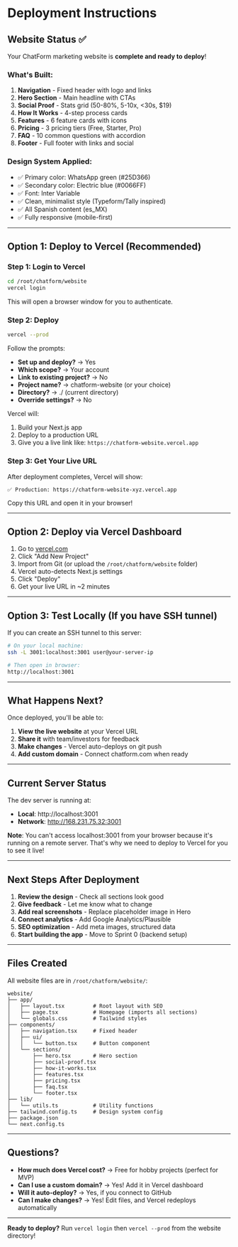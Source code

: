 # Deployment Instructions

## Website Status ✅

Your ChatForm marketing website is **complete and ready to deploy**!

### What's Built:

1. **Navigation** - Fixed header with logo and links
2. **Hero Section** - Main headline with CTAs
3. **Social Proof** - Stats grid (50-80%, 5-10x, <30s, $19)
4. **How It Works** - 4-step process cards
5. **Features** - 6 feature cards with icons
6. **Pricing** - 3 pricing tiers (Free, Starter, Pro)
7. **FAQ** - 10 common questions with accordion
8. **Footer** - Full footer with links and social

### Design System Applied:
- ✅ Primary color: WhatsApp green (#25D366)
- ✅ Secondary color: Electric blue (#0066FF)
- ✅ Font: Inter Variable
- ✅ Clean, minimalist style (Typeform/Tally inspired)
- ✅ All Spanish content (es_MX)
- ✅ Fully responsive (mobile-first)

---

## Option 1: Deploy to Vercel (Recommended)

### Step 1: Login to Vercel
```bash
cd /root/chatform/website
vercel login
```
This will open a browser window for you to authenticate.

### Step 2: Deploy
```bash
vercel --prod
```

Follow the prompts:
- **Set up and deploy?** → Yes
- **Which scope?** → Your account
- **Link to existing project?** → No
- **Project name?** → chatform-website (or your choice)
- **Directory?** → ./ (current directory)
- **Override settings?** → No

Vercel will:
1. Build your Next.js app
2. Deploy to a production URL
3. Give you a live link like: `https://chatform-website.vercel.app`

### Step 3: Get Your Live URL
After deployment completes, Vercel will show:
```
✅ Production: https://chatform-website-xyz.vercel.app
```

Copy this URL and open it in your browser!

---

## Option 2: Deploy via Vercel Dashboard

1. Go to [vercel.com](https://vercel.com)
2. Click "Add New Project"
3. Import from Git (or upload the `/root/chatform/website` folder)
4. Vercel auto-detects Next.js settings
5. Click "Deploy"
6. Get your live URL in ~2 minutes

---

## Option 3: Test Locally (If you have SSH tunnel)

If you can create an SSH tunnel to this server:

```bash
# On your local machine:
ssh -L 3001:localhost:3001 user@your-server-ip

# Then open in browser:
http://localhost:3001
```

---

## What Happens Next?

Once deployed, you'll be able to:
1. **View the live website** at your Vercel URL
2. **Share it** with team/investors for feedback
3. **Make changes** - Vercel auto-deploys on git push
4. **Add custom domain** - Connect chatform.com when ready

---

## Current Server Status

The dev server is running at:
- **Local**: http://localhost:3001
- **Network**: http://168.231.75.32:3001

**Note**: You can't access localhost:3001 from your browser because it's running on a remote server. That's why we need to deploy to Vercel for you to see it live!

---

## Next Steps After Deployment

1. **Review the design** - Check all sections look good
2. **Give feedback** - Let me know what to change
3. **Add real screenshots** - Replace placeholder image in Hero
4. **Connect analytics** - Add Google Analytics/Plausible
5. **SEO optimization** - Add meta images, structured data
6. **Start building the app** - Move to Sprint 0 (backend setup)

---

## Files Created

All website files are in `/root/chatform/website/`:

```
website/
├── app/
│   ├── layout.tsx         # Root layout with SEO
│   ├── page.tsx           # Homepage (imports all sections)
│   └── globals.css        # Tailwind styles
├── components/
│   ├── navigation.tsx     # Fixed header
│   ├── ui/
│   │   └── button.tsx     # Button component
│   └── sections/
│       ├── hero.tsx       # Hero section
│       ├── social-proof.tsx
│       ├── how-it-works.tsx
│       ├── features.tsx
│       ├── pricing.tsx
│       ├── faq.tsx
│       └── footer.tsx
├── lib/
│   └── utils.ts           # Utility functions
├── tailwind.config.ts     # Design system config
├── package.json
└── next.config.ts
```

---

## Questions?

- **How much does Vercel cost?** → Free for hobby projects (perfect for MVP)
- **Can I use a custom domain?** → Yes! Add it in Vercel dashboard
- **Will it auto-deploy?** → Yes, if you connect to GitHub
- **Can I make changes?** → Yes! Edit files, and Vercel redeploys automatically

---

**Ready to deploy?** Run `vercel login` then `vercel --prod` from the website directory!
